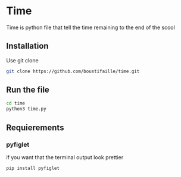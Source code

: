 # Time
Time is python file that tell the time remaining to the end of the scool

## Installation
Use git clone
```bash
git clone https://github.com/boustifaille/time.git
```

## Run the file
```bash
cd time
python3 time.py 
```

## Requierements
### pyfiglet 
if you want that the terminal output look prettier
```bash
pip install pyfiglet
```